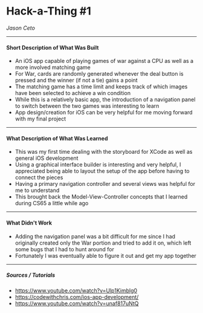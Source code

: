 # Hack-a-Thing #1
*Jason Ceto*

---
#### Short Description of What Was Built
- An iOS app capable of playing games of war against a CPU as well as a more involved matching game
-  For War, cards are randomly generated whenever the deal button is pressed and the winner (if not a tie) gains a point
-  The matching game has a time limit and keeps track of which images have been selected to achieve a win condition
-  While this is a relatively basic app, the introduction of a navigation panel to switch between the two games was interesting to learn
-  App design/creation for iOS can be very helpful for me moving forward with my final project
---
#### What Description of What Was Learned
- This was my first time dealing with the storyboard for XCode as well as general iOS development
- Using a graphical interface builder is interesting and very helpful, I appreciated being able to layout the setup of the app before having to connect the pieces
- Having a primary navigation controller and several views was helpful for me to understand
- This brought back the Model-View-Controller concepts that I learned during CS65 a little while ago
---
#### What Didn't Work
- Adding the navigation panel was a bit difficult for me since I had originally created only the War portion and tried to add it on, which left some bugs that I had to hunt around for
- Fortunately I was eventually able to figure it out and get my app together
---
##### Sources / Tutorials
- https://www.youtube.com/watch?v=Ulp1Kimblg0
- https://codewithchris.com/ios-app-development/
- https://www.youtube.com/watch?v=unaf817uNtQ